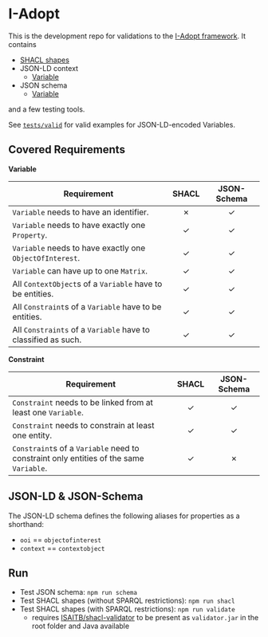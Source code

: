 # I-Adopt

This is the development repo for validations to the [I-Adopt framework](https://w3id.org/iadopt/).
It contains

* [SHACL shapes](./shacl/iadopt.sh.ttl)
* JSON-LD context
  * [Variable](./json/context.jsonld)
* JSON schema
  * [Variable](./json/schema.json)

and a few testing tools.

See [`tests/valid`](./tests/valid/) for valid examples for JSON-LD-encoded Variables.

## Covered Requirements

**Variable**

| Requirement                                                   | SHACL | JSON-Schema |
|---------------------------------------------------------------|:-----:|:-----------:|
| `Variable` needs to have an identifier.                       |   ✗   |      ✓      |
| `Variable` needs to have exactly one `Property`.              |   ✓   |      ✓      |
| `Variable` needs to have exactly one `ObjectOfInterest`.      |   ✓   |      ✓      |
| `Variable` can have up to one `Matrix`.                       |   ✓   |      ✓      |
| All `ContextObject`s of a `Variable` have to be entities.     |   ✓   |      ✓      |
| All `Constraint`s of a `Variable` have to be entities.        |   ✓   |      ✓      |
| All `Constraints` of a `Variable` have to classified as such. |   ✓   |      ✓      |

**Constraint**

| Requirement                                                                            | SHACL | JSON-Schema |
|----------------------------------------------------------------------------------------|:-----:|:-----------:|
| `Constraint` needs to be linked from at least one `Variable`.                          |   ✓   |      ✓      |
| `Constraint` needs to constrain at least one entity.                                   |   ✓   |      ✓      |
| `Constraint`s of a `Variable` need to constraint only entities of the same `Variable`. |   ✓   |      ✗      |

## JSON-LD & JSON-Schema

The JSON-LD schema defines the following aliases for properties as a shorthand:

* `ooi` == `objectofinterest`
* `context` == `contextobject`

## Run

* Test JSON schema: `npm run schema`
* Test SHACL shapes (without SPARQL restrictions): `npm run shacl`
* Test SHACL shapes (with SPARQL restrictions): `npm run validate`
  * requires [ISAITB/shacl-validator](https://github.com/ISAITB/shacl-validator) to be present as `validator.jar` in the root folder and Java available
